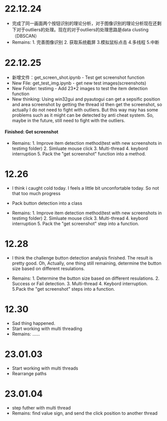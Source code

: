# 22.12.24
 - 完成了同一画面两个按钮识别的理论分析，对于图像识别的理论分析现在还剩下对于outliers的处理。现在的对于outliers的处理思路是data clusting（DBSCAN）
 - Remains: 1. 完善图像识别 2. 获取系统截屏 3.模拟鼠标点击 4.多线程 5.中断

# 22.12.25
- 新增文件：get_screen_shot.ipynb - Test get screenshot function
- New File: get_test_img.ipynb - get new test images(screenshots)
- New Folder: testimg - Add 23*2 images to test the item detection function
- New thinking: Using win32gui and pyautogui can get a sepsific position and area screenshot by getting the thread id then get the screenshot, so actually I do not need to fight with outliers. But this way may has some problems such as it might can be detected by anti cheat system. So, maybe in the future, still need to fight with the outliers.
#### Finished: Get screenshot
- Remains: 1. Improve item detection method(test with new screenshots in testimg folder) 2. Simluate mouse click 3. Multi-thread 4. keybord interruption 5. Pack the "get screenshot" function into a method.

# 12.26
- I think i caught cold today. I feels a little bit unconfortable today. So not that too much progress
- Pack button detection into a class

- Remains: 1. Improve item detection method(test with new screenshots in testimg folder) 2. Simluate mouse click 3. Multi-thread 4. keybord interruption 5. Pack the "get screenshot" step into a function.

# 12.28
- I think the challenge button detection analysis finished. The result is pretty good. Oh, Actually, one thing still remaining, determine the button size based on different resulations.

- Remains: 1. Determine the button size based on different resulations. 2. Success or Fail detection. 3. Multi-thread 4. Keybord interruption. 5.Pack the "get screenshot" steps into a function.

# 12.30
 - Sad thing happened.
 - Start working with multi threading
 - Remains: ......

# 23.01.03
- Start working with multi threads
- Rearrange paths

# 23.01.04
- step futher with multi thread
- Remains: find value sign, and send the click position to another thread